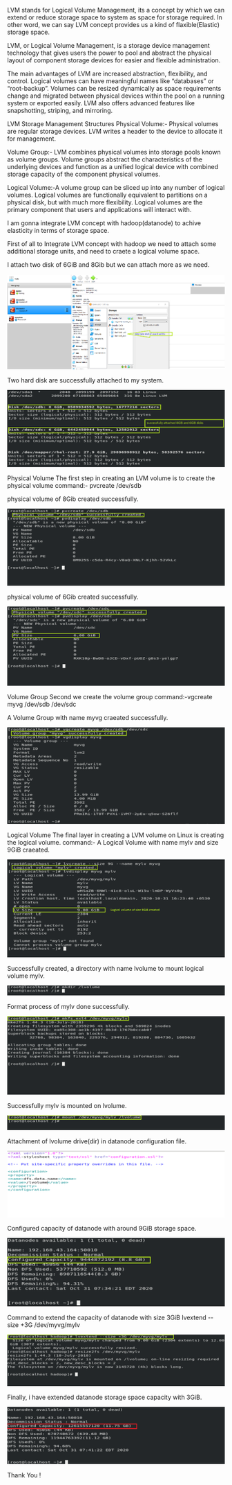 LVM stands for Logical Volume Management, its a concept by which we can extend or reduce storage space to system as space for storage required. In other word, we can say LVM concept provides us a kind of flaxible(Elastic) storage space. 

LVM, or Logical Volume Management, is a storage device management technology that gives users the power to pool and abstract the physical layout of component storage devices for easier and flexible administration.

The main advantages of LVM are increased abstraction, flexibility, and control. Logical volumes can have meaningful names like “databases” or “root-backup”. Volumes can be resized dynamically as space requirements change and migrated between physical devices within the pool on a running system or exported easily. LVM also offers advanced features like snapshotting, striping, and mirroring.

LVM Storage Management Structures
Physical Volume:- Physical volumes are regular storage devices. LVM writes a header to the device to allocate it for management.

Volume Group:- LVM combines physical volumes into storage pools known as volume groups. Volume groups abstract the characteristics of the underlying devices and function as a unified logical device with combined storage capacity of the component physical volumes.

Logical Volume:-A volume group can be sliced up into any number of logical volumes. Logical volumes are functionally equivalent to partitions on a physical disk, but with much more flexibility. Logical volumes are the primary component that users and applications will interact with.

I am gonna integrate LVM concept with hadoop(datanode) to achive elasticity in terms of storage space.  

First of all to Integrate LVM concept with hadoop we need to attach some additional storage units, and need to craete a logical volume space. 

I attach two disk of 6GiB and 8Gib but we can attach more as we need.

![](1.png)

Two hard disk are successfully attached to my system.

![](2.png)

Physical Volume
The first step in creating an LVM volume is to create the physical volume
command:- pvcreate /dev/sdb

physical volume of 8Gib created successfully.

![](3.png)

physical volume of 6Gib created successfully.

![](4.png)

Volume Group
Second we create the volume group
command:-vgcreate myvg /dev/sdb /dev/sdc

A Volume Group with name myvg craeated successfully.

![](5.png)

Logical Volume
The final layer in creating a LVM volume on Linux is creating the logical volume.
command:-
A Logical Volume with name mylv and size 9GiB craeated.

![](6.png)

Successfully created, a directory with name lvolume to mount logical volume mylv.

![](7.png)

Format process of mylv done successfully.

![](8.png)

Successfully mylv is mounted on lvolume.

![](9.png)

Attachment of lvolume drive(dir) in datanode configuration file.

![](10.png)

Configured capacity of datanode with around 9GiB storage space.

![](11.png)

Command to extend the capacity of datanode with size 3GiB
lvextend --size +3G /dev/myvg/mylv

![](12.png)

Finally, i have extended datanode storage space capacity with 3GiB.

![](13.png)

Thank You !

